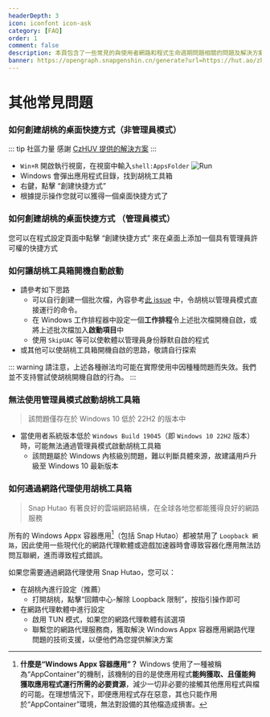 ```yaml
---
headerDepth: 3
icon: iconfont icon-ask
category: [FAQ]
order: 1
comment: false
description: 本頁包含了一些常見的與使用者網路和程式生命週期問題相關的問題及解決方案。
banner: https://opengraph.snapgenshin.cn/generate?url=https://hut.ao/zh-Hant/advanced/faq.html&has_description=False
---
```


# 其他常見問題

### 如何創建胡桃的桌面快捷方式（非管理員模式）

::: tip 社區力量
感謝 [CzHUV 提供的解決方案](https://github.com/DGP-Studio/Snap.Hutao.Docs/issues/12)
:::

- `Win+R` 開啟執行視窗，在視窗中輸入`shell:AppsFolder`
  ![Run](https://img.alicdn.com/imgextra/i3/1797064093/O1CN01Jj8c6i1g6du728e5A_!!1797064093.png_.webp)
- Windows 會彈出應用程式目錄，找到胡桃工具箱
- 右鍵，點擊 “創建快捷方式”
- 根據提示操作您就可以獲得一個桌面快捷方式了

### 如何創建胡桃的桌面快捷方式 （管理員模式）

您可以在程式設定頁面中點擊 “創建快捷方式” 來在桌面上添加一個具有管理員許可權的快捷方式

### 如何讓胡桃工具箱開機自動啟動

- 請參考如下思路
  - 可以自行創建一個批次檔，內容參考[此 issue](https://github.com/DGP-Studio/Snap.Hutao/issues/184) 中，令胡桃以管理員模式直接運行的命令。
  - 在 Windows 工作排程器中設定一個**工作排程**令上述批次檔開機自啟，或將上述批次檔加入**啟動項目**中
  - 使用 `SkipUAC` 等可以使軟體以管理員身份靜默自啟的程式
- 或其他可以使胡桃工具箱開機自啟的思路，敬請自行探索

::: warning
請注意，上述各種辦法均可能在實際使用中因種種問題而失效。我們並不支持嘗試使胡桃開機自啟的行為。
:::

### 無法使用管理員模式啟動胡桃工具箱

> 該問題僅存在於 Windows 10 低於 22H2 的版本中

- 當使用者系統版本低於 `Windows Build 19045`（即 `Windows 10 22H2` 版本）時，可能無法通過管理員模式啟動胡桃工具箱
  - 該問題屬於 Windows 內核級別問題，難以判斷具體來源，故建議用戶升級至 Windows 10 最新版本

### 如何通過網路代理使用胡桃工具箱

> Snap Hutao 有著良好的雲端網路結構，在全球各地您都能獲得良好的網路服務

所有的 Windows Appx 容器應用[^loopback]（包括 Snap Hutao）都被禁用了 `Loopback 網路`，因此使用一些現代化的網路代理軟體或遊戲加速器時會導致容器化應用無法訪問互聯網，進而導致程式錯誤。

如果您需要通過網路代理使用 Snap Hutao，您可以：

- 在胡桃內進行設定（推薦）
  - 打開胡桃，點擊“回饋中心-解除 Loopback 限制”，按指引操作即可
- 在網路代理軟體中進行設定
  - 啟用 TUN 模式，如果您的網路代理軟體有該選項
  - 聯繫您的網路代理服務商，獲取解決 Windows Appx 容器應用網路代理問題的技術支援，以便他們為您提供解決方案

[^loopback]: **什麼是“Windows Appx 容器應用”？** 
Windows 使用了一種被稱為“AppContainer”的機制，該機制的目的是使應用程式**能夠獲取、且僅能夠獲取應用程式運行所需的必要資源**，減少一切非必要的接觸其他應用程式與檔的可能。在理想情況下，即便應用程式存在惡意，其也只能作用於“AppContainer”環境，無法對設備的其他檔造成損害。